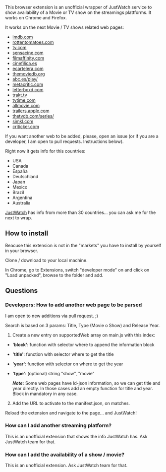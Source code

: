 This browser extension is an unofficial wrapper of JustWatch service to show availability of a Movie or TV show on the streamings plattforms. It works on Chrome and Firefox.

It works on the next Movie / TV shows related web pages:
* [imdb.com](https://imdb.com)
* [rottentomatoes.com](https://www.rottentomatoes.com)
* [tv.com](http://www.tv.com/)
* [sensacine.com](http://www.sensacine.com/)
* [filmaffinity.com](https://www.filmaffinity.com/)
* [cinefilica.es](https://cinefilica.es/)
* [ecartelera.com](https://www.ecartelera.com/)
* [themoviedb.org](https://www.themoviedb.org/)
* [abc.es/play/](https://www.abc.es/play/)
* [metacritic.com](https://www.metacritic.com/)
* [letterboxd.com](https://letterboxd.com/)
* [trakt.tv](https://trakt.tv/)
* [tvtime.com](https://www.tvtime.com/)
* [allmovie.com](https://www.allmovie.com/)
* [trailers.apple.com](https://trailers.apple.com)
* [thetvdb.com/series/](https://www.thetvdb.com/series/)
* [simkl.com](https://simkl.com)
* [criticker.com](https://www.criticker.com/)

If you want another web to be added, please, open an issue (or if you are a developer, I am open to pull requests. Instructions below).

Right now it gets info for this countries:
* USA
* Canada
* España
* Deutschland
* Japan
* Mexico
* Brazil
* Argentina
* Australia

[JustWatch](https://www.justwatch.com/) has info from more than 30 countries... you can ask me for the next to wrap.

## How to install ##
Beacuse this extension is not in the "markets" you have to install by yourself in your browser.

Clone / download to your local machine.

In Chrome, go to Extensions, switch "developer mode" on and click on "Load unpacked", browse to the folder and add.

## Questions ##
### Developers: How to add another web page to be parsed ###
I am open to new additions via pull request. ;)

Search is based on 3 params: Title, Type (Movie o Show) and Release Year.

1. Create a new entry on supportedWeb array on main.js with this index:
 - **'block'**: function with selector where to append the information block
 - **'title'**: function with selector where to get the title
 - **'year'**: function with selector on where to get the year
 - **'type'**: (optional) string "show", "movie"
 
   ***Note:*** Some web pages have ld-json information, so we can get title and year directly. In those cases add an empty function for title and year. Block in mandatory in any case.

2. Add the URL to activate to the manifest.json, on matches.

Reload the extension and navigate to the page... and JustWatch!

### How can I add another streaming platform? ###
This is an unofficial extension that shows the info JustWatch has. Ask JustWatch team for that.

### How can I add the availability of a show / movie? ###
This is an unofficial extension. Ask JustWatch team for that.